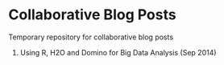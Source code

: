 Collaborative Blog Posts
========================

Temporary repository for collaborative blog posts

1. Using R, H2O and Domino for Big Data Analysis (Sep 2014)
